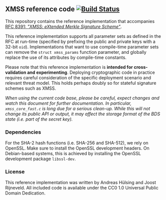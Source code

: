 ## XMSS reference code [![Build Status](https://travis-ci.org/XMSS/xmss-reference.svg?branch=master)](https://travis-ci.org/XMSS/xmss-reference)

This repository contains the reference implementation that accompanies [RFC 8391: _"XMSS: eXtended Merkle Signature Scheme"_](https://tools.ietf.org/html/rfc8391).

This reference implementation supports all parameter sets as defined in the RFC at run-time (specified by prefixing the public and private keys with a 32-bit `oid`). Implementations that want to use compile-time parameter sets can remove the `struct xmss_params` function parameter, and globally replace the use of its attributes by compile-time constants.

Please note that this reference implementation is **intended for cross-validation and experimenting**. Deploying cryptographic code in practice requires careful consideration of the specific deployment scenario and relevant threat model. This holds perhaps doubly so for stateful signature schemes such as XMSS.

_When using the current code base, please be careful, expect changes and watch this document for further documentation. In particular, `xmss_core_fast.c` is long due for a serious clean-up. While this will not change its public API or output, it may affect the storage format of the BDS state (i.e. part of the secret key)._

### Dependencies

For the SHA-2 hash functions (i.e. SHA-256 and SHA-512), we rely on OpenSSL. Make sure to install the OpenSSL development headers. On Debian-based systems, this is achieved by installing the OpenSSL development package `libssl-dev`.

### License

This reference implementation was written by Andreas Hülsing and Joost Rijneveld. All included code is available under the CC0 1.0 Universal Public Domain Dedication.
